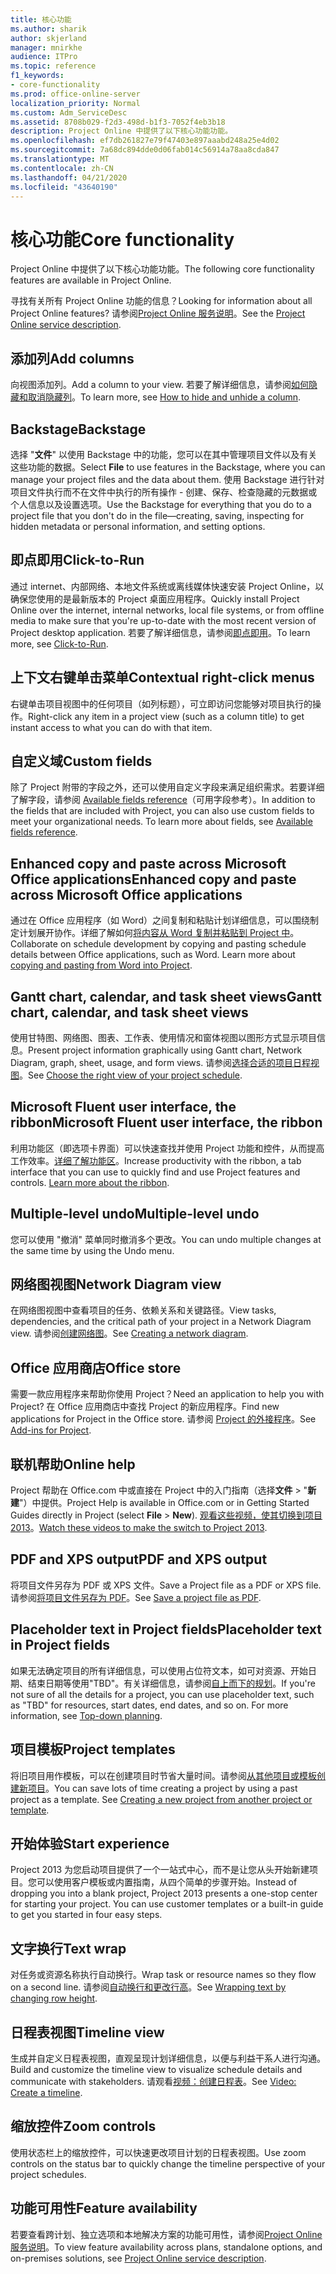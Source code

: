 ```yaml
---
title: 核心功能
ms.author: sharik
author: skjerland
manager: mnirkhe
audience: ITPro
ms.topic: reference
f1_keywords:
- core-functionality
ms.prod: office-online-server
localization_priority: Normal
ms.custom: Adm_ServiceDesc
ms.assetid: 8708b029-f2d3-498d-b1f3-7052f4eb3b18
description: Project Online 中提供了以下核心功能功能。
ms.openlocfilehash: ef7db261827e79f47403e897aaabd248a25e4d02
ms.sourcegitcommit: 7a68dc894dde0d06fab014c56914a78aa8cda847
ms.translationtype: MT
ms.contentlocale: zh-CN
ms.lasthandoff: 04/21/2020
ms.locfileid: "43640190"
---
```

# <a name="core-functionality"></a><span data-ttu-id="7e156-103">核心功能</span><span class="sxs-lookup"><span data-stu-id="7e156-103">Core functionality</span></span>

<span data-ttu-id="7e156-104">Project Online 中提供了以下核心功能功能。</span><span class="sxs-lookup"><span data-stu-id="7e156-104">The following core functionality features are available in Project Online.</span></span>
  
<span data-ttu-id="7e156-105">寻找有关所有 Project Online 功能的信息？</span><span class="sxs-lookup"><span data-stu-id="7e156-105">Looking for information about all Project Online features?</span></span> <span data-ttu-id="7e156-106">请参阅[Project Online 服务说明](project-online-service-description.md)。</span><span class="sxs-lookup"><span data-stu-id="7e156-106">See the [Project Online service description](project-online-service-description.md).</span></span>
  
## <a name="add-columns"></a><span data-ttu-id="7e156-107">添加列</span><span class="sxs-lookup"><span data-stu-id="7e156-107">Add columns</span></span>

<span data-ttu-id="7e156-108">向视图添加列。</span><span class="sxs-lookup"><span data-stu-id="7e156-108">Add a column to your view.</span></span> <span data-ttu-id="7e156-109">若要了解详细信息，请参阅[如何隐藏和取消隐藏列](https://go.microsoft.com/fwlink/p/?LinkId=271343)。</span><span class="sxs-lookup"><span data-stu-id="7e156-109">To learn more, see [How to hide and unhide a column](https://go.microsoft.com/fwlink/p/?LinkId=271343).</span></span>
  
## <a name="backstage"></a><span data-ttu-id="7e156-110">Backstage</span><span class="sxs-lookup"><span data-stu-id="7e156-110">Backstage</span></span>

<span data-ttu-id="7e156-111">选择 "**文件**" 以使用 Backstage 中的功能，您可以在其中管理项目文件以及有关这些功能的数据。</span><span class="sxs-lookup"><span data-stu-id="7e156-111">Select **File** to use features in the Backstage, where you can manage your project files and the data about them.</span></span> <span data-ttu-id="7e156-112">使用 Backstage 进行针对项目文件执行而不在文件中执行的所有操作 - 创建、保存、检查隐藏的元数据或个人信息以及设置选项。</span><span class="sxs-lookup"><span data-stu-id="7e156-112">Use the Backstage for everything that you do to a project file that you don't do in the file—creating, saving, inspecting for hidden metadata or personal information, and setting options.</span></span> 
  
## <a name="click-to-run"></a><span data-ttu-id="7e156-113">即点即用</span><span class="sxs-lookup"><span data-stu-id="7e156-113">Click-to-Run</span></span>

<span data-ttu-id="7e156-114">通过 internet、内部网络、本地文件系统或离线媒体快速安装 Project Online，以确保您使用的是最新版本的 Project 桌面应用程序。</span><span class="sxs-lookup"><span data-stu-id="7e156-114">Quickly install Project Online over the internet, internal networks, local file systems, or from offline media to make sure that you're up-to-date with the most recent version of Project desktop application.</span></span> <span data-ttu-id="7e156-115">若要了解详细信息，请参阅[即点即用](https://go.microsoft.com/fwlink/p/?LinkId=271596)。</span><span class="sxs-lookup"><span data-stu-id="7e156-115">To learn more, see [Click-to-Run](https://go.microsoft.com/fwlink/p/?LinkId=271596).</span></span>
  
## <a name="contextual-right-click-menus"></a><span data-ttu-id="7e156-116">上下文右键单击菜单</span><span class="sxs-lookup"><span data-stu-id="7e156-116">Contextual right-click menus</span></span>

<span data-ttu-id="7e156-117">右键单击项目视图中的任何项目（如列标题），可立即访问您能够对项目执行的操作。</span><span class="sxs-lookup"><span data-stu-id="7e156-117">Right-click any item in a project view (such as a column title) to get instant access to what you can do with that item.</span></span>
  
## <a name="custom-fields"></a><span data-ttu-id="7e156-118">自定义域</span><span class="sxs-lookup"><span data-stu-id="7e156-118">Custom fields</span></span>

<span data-ttu-id="7e156-p105">除了 Project 附带的字段之外，还可以使用自定义字段来满足组织需求。若要详细了解字段，请参阅 [Available fields reference](https://support.office.com/en-us/article/Available-fields-reference-615a4563-1cc3-40f4-b66f-1b17e793a460)（可用字段参考）。</span><span class="sxs-lookup"><span data-stu-id="7e156-p105">In addition to the fields that are included with Project, you can also use custom fields to meet your organizational needs. To learn more about fields, see [Available fields reference](https://support.office.com/en-us/article/Available-fields-reference-615a4563-1cc3-40f4-b66f-1b17e793a460).</span></span>
  
## <a name="enhanced-copy-and-paste-across-microsoft-office-applications"></a><span data-ttu-id="7e156-121">Enhanced copy and paste across Microsoft Office applications</span><span class="sxs-lookup"><span data-stu-id="7e156-121">Enhanced copy and paste across Microsoft Office applications</span></span>

<span data-ttu-id="7e156-p106">通过在 Office 应用程序（如 Word）之间复制和粘贴计划详细信息，可以围绕制定计划展开协作。详细了解如何[将内容从 Word 复制并粘贴到 Project 中](https://go.microsoft.com/fwlink/p/?LinkId=271330)。</span><span class="sxs-lookup"><span data-stu-id="7e156-p106">Collaborate on schedule development by copying and pasting schedule details between Office applications, such as Word. Learn more about [copying and pasting from Word into Project](https://go.microsoft.com/fwlink/p/?LinkId=271330).</span></span>
  
## <a name="gantt-chart-calendar-and-task-sheet-views"></a><span data-ttu-id="7e156-124">Gantt chart, calendar, and task sheet views</span><span class="sxs-lookup"><span data-stu-id="7e156-124">Gantt chart, calendar, and task sheet views</span></span>

<span data-ttu-id="7e156-125">使用甘特图、网络图、图表、工作表、使用情况和窗体视图以图形方式显示项目信息。</span><span class="sxs-lookup"><span data-stu-id="7e156-125">Present project information graphically using Gantt chart, Network Diagram, graph, sheet, usage, and form views.</span></span> <span data-ttu-id="7e156-126">请参阅[选择合适的项目日程视图](https://go.microsoft.com/fwlink/?LinkId=402905)。</span><span class="sxs-lookup"><span data-stu-id="7e156-126">See [Choose the right view of your project schedule](https://go.microsoft.com/fwlink/?LinkId=402905).</span></span>
  
## <a name="microsoft-fluent-user-interface-the-ribbon"></a><span data-ttu-id="7e156-127">Microsoft Fluent user interface, the ribbon</span><span class="sxs-lookup"><span data-stu-id="7e156-127">Microsoft Fluent user interface, the ribbon</span></span>

<span data-ttu-id="7e156-p108">利用功能区（即选项卡界面）可以快速查找并使用 Project 功能和控件，从而提高工作效率。[详细了解功能区](https://go.microsoft.com/fwlink/p/?LinkId=271325)。</span><span class="sxs-lookup"><span data-stu-id="7e156-p108">Increase productivity with the ribbon, a tab interface that you can use to quickly find and use Project features and controls. [Learn more about the ribbon](https://go.microsoft.com/fwlink/p/?LinkId=271325).</span></span>
  
## <a name="multiple-level-undo"></a><span data-ttu-id="7e156-130">Multiple-level undo</span><span class="sxs-lookup"><span data-stu-id="7e156-130">Multiple-level undo</span></span>

<span data-ttu-id="7e156-131">您可以使用 "撤消" 菜单同时撤消多个更改。</span><span class="sxs-lookup"><span data-stu-id="7e156-131">You can undo multiple changes at the same time by using the Undo menu.</span></span> 
  
## <a name="network-diagram-view"></a><span data-ttu-id="7e156-132">网络图视图</span><span class="sxs-lookup"><span data-stu-id="7e156-132">Network Diagram view</span></span>

<span data-ttu-id="7e156-133">在网络图视图中查看项目的任务、依赖关系和关键路径。</span><span class="sxs-lookup"><span data-stu-id="7e156-133">View tasks, dependencies, and the critical path of your project in a Network Diagram view.</span></span> <span data-ttu-id="7e156-134">请参阅[创建网络图](https://go.microsoft.com/fwlink/p/?LinkId=271338)。</span><span class="sxs-lookup"><span data-stu-id="7e156-134">See [Creating a network diagram](https://go.microsoft.com/fwlink/p/?LinkId=271338).</span></span>
  
## <a name="office-store"></a><span data-ttu-id="7e156-135">Office 应用商店</span><span class="sxs-lookup"><span data-stu-id="7e156-135">Office store</span></span>

<span data-ttu-id="7e156-136">需要一款应用程序来帮助你使用 Project？</span><span class="sxs-lookup"><span data-stu-id="7e156-136">Need an application to help you with Project?</span></span> <span data-ttu-id="7e156-137">在 Office 应用商店中查找 Project 的新应用程序。</span><span class="sxs-lookup"><span data-stu-id="7e156-137">Find new applications for Project in the Office store.</span></span> <span data-ttu-id="7e156-138">请参阅 [Project 的外接程序](https://go.microsoft.com/fwlink/?LinkId=273883)。</span><span class="sxs-lookup"><span data-stu-id="7e156-138">See [Add-ins for Project](https://go.microsoft.com/fwlink/?LinkId=273883).</span></span>
  
## <a name="online-help"></a><span data-ttu-id="7e156-139">联机帮助</span><span class="sxs-lookup"><span data-stu-id="7e156-139">Online help</span></span>

<span data-ttu-id="7e156-140">Project 帮助在 Office.com 中或直接在 Project 中的入门指南（选择**文件** \> "**新建**"）中提供。</span><span class="sxs-lookup"><span data-stu-id="7e156-140">Project Help is available in Office.com or in Getting Started Guides directly in Project (select **File** \> **New**).</span></span> <span data-ttu-id="7e156-141">[观看这些视频，使其切换到项目 2013](https://go.microsoft.com/fwlink/p/?LinkId=271325)。</span><span class="sxs-lookup"><span data-stu-id="7e156-141">[Watch these videos to make the switch to Project 2013](https://go.microsoft.com/fwlink/p/?LinkId=271325).</span></span>
  
## <a name="pdf-and-xps-output"></a><span data-ttu-id="7e156-142">PDF and XPS output</span><span class="sxs-lookup"><span data-stu-id="7e156-142">PDF and XPS output</span></span>

<span data-ttu-id="7e156-143">将项目文件另存为 PDF 或 XPS 文件。</span><span class="sxs-lookup"><span data-stu-id="7e156-143">Save a Project file as a PDF or XPS file.</span></span> <span data-ttu-id="7e156-144">请参阅[将项目文件另存为 PDF](https://go.microsoft.com/fwlink/p/?LinkId=271350)。</span><span class="sxs-lookup"><span data-stu-id="7e156-144">See [Save a project file as PDF](https://go.microsoft.com/fwlink/p/?LinkId=271350).</span></span>
  
## <a name="placeholder-text-in-project-fields"></a><span data-ttu-id="7e156-145">Placeholder text in Project fields</span><span class="sxs-lookup"><span data-stu-id="7e156-145">Placeholder text in Project fields</span></span>

<span data-ttu-id="7e156-p113">如果无法确定项目的所有详细信息，可以使用占位符文本，如可对资源、开始日期、结束日期等使用"TBD"。有关详细信息，请参阅[自上而下的规划](https://go.microsoft.com/fwlink/p/?LinkId=271333)。</span><span class="sxs-lookup"><span data-stu-id="7e156-p113">If you're not sure of all the details for a project, you can use placeholder text, such as "TBD" for resources, start dates, end dates, and so on. For more information, see [Top-down planning](https://go.microsoft.com/fwlink/p/?LinkId=271333).</span></span>
  
## <a name="project-templates"></a><span data-ttu-id="7e156-148">项目模板</span><span class="sxs-lookup"><span data-stu-id="7e156-148">Project templates</span></span>

<span data-ttu-id="7e156-p114">将旧项目用作模板，可以在创建项目时节省大量时间。请参阅[从其他项目或模板创建新项目](https://go.microsoft.com/fwlink/p/?LinkId=271328)。</span><span class="sxs-lookup"><span data-stu-id="7e156-p114">You can save lots of time creating a project by using a past project as a template. See [Creating a new project from another project or template](https://go.microsoft.com/fwlink/p/?LinkId=271328).</span></span>
  
## <a name="start-experience"></a><span data-ttu-id="7e156-151">开始体验</span><span class="sxs-lookup"><span data-stu-id="7e156-151">Start experience</span></span>

<span data-ttu-id="7e156-p115">Project 2013 为您启动项目提供了一个一站式中心，而不是让您从头开始新建项目。您可以使用客户模板或内置指南，从四个简单的步骤开始。</span><span class="sxs-lookup"><span data-stu-id="7e156-p115">Instead of dropping you into a blank project, Project 2013 presents a one-stop center for starting your project. You can use customer templates or a built-in guide to get you started in four easy steps.</span></span>
  
## <a name="text-wrap"></a><span data-ttu-id="7e156-154">文字换行</span><span class="sxs-lookup"><span data-stu-id="7e156-154">Text wrap</span></span>

<span data-ttu-id="7e156-155">对任务或资源名称执行自动换行。</span><span class="sxs-lookup"><span data-stu-id="7e156-155">Wrap task or resource names so they flow on a second line.</span></span> <span data-ttu-id="7e156-156">请参阅[自动换行和更改行高](https://go.microsoft.com/fwlink/p/?LinkId=271344)。</span><span class="sxs-lookup"><span data-stu-id="7e156-156">See [Wrapping text by changing row height](https://go.microsoft.com/fwlink/p/?LinkId=271344).</span></span>
  
## <a name="timeline-view"></a><span data-ttu-id="7e156-157">日程表视图</span><span class="sxs-lookup"><span data-stu-id="7e156-157">Timeline view</span></span>

<span data-ttu-id="7e156-158">生成并自定义日程表视图，直观呈现计划详细信息，以便与利益干系人进行沟通。</span><span class="sxs-lookup"><span data-stu-id="7e156-158">Build and customize the timeline view to visualize schedule details and communicate with stakeholders.</span></span> <span data-ttu-id="7e156-159">请观看[视频：创建日程表](https://go.microsoft.com/fwlink/?LinkId=402912)。</span><span class="sxs-lookup"><span data-stu-id="7e156-159">See [Video: Create a timeline](https://go.microsoft.com/fwlink/?LinkId=402912).</span></span>
  
## <a name="zoom-controls"></a><span data-ttu-id="7e156-160">缩放控件</span><span class="sxs-lookup"><span data-stu-id="7e156-160">Zoom controls</span></span>

<span data-ttu-id="7e156-161">使用状态栏上的缩放控件，可以快速更改项目计划的日程表视图。</span><span class="sxs-lookup"><span data-stu-id="7e156-161">Use zoom controls on the status bar to quickly change the timeline perspective of your project schedules.</span></span> 
  
## <a name="feature-availability"></a><span data-ttu-id="7e156-162">功能可用性</span><span class="sxs-lookup"><span data-stu-id="7e156-162">Feature availability</span></span>

<span data-ttu-id="7e156-163">若要查看跨计划、独立选项和本地解决方案的功能可用性，请参阅[Project Online 服务说明](project-online-service-description.md)。</span><span class="sxs-lookup"><span data-stu-id="7e156-163">To view feature availability across plans, standalone options, and on-premises solutions, see [Project Online service description](project-online-service-description.md).</span></span>
  

